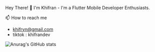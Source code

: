 Hey There! 👋
I'm Khifran - I'm a Flutter Mobile Developer Enthusiasts.

📫 How to reach me
  - khifrvn@gmail.com
  - tiktok : khifrandev

![Anurag's GitHub stats](https://github-readme-stats.vercel.app/api?username=khifrvn&show=reviews&show_icons=true&theme=radical)
